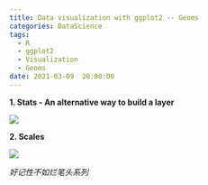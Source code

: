 ```yaml
---
title: Data visualization with ggplot2 -- Geoms
categories: DataScience
tags:
  - R 
  - ggplot2
  - Visualization
  - Geoms
date: 2021-03-09  20:00:00
---
```

**1. Stats - An alternative way to build a layer**

![](https://tva1.sinaimg.cn/large/008eGmZEly1godsdusv9qj30d40z8dmc.jpg)

**2. Scales**

![](https://tva1.sinaimg.cn/large/008eGmZEly1godsgmo0drj30d60z8k5a.jpg)

*好记性不如烂笔头系列*